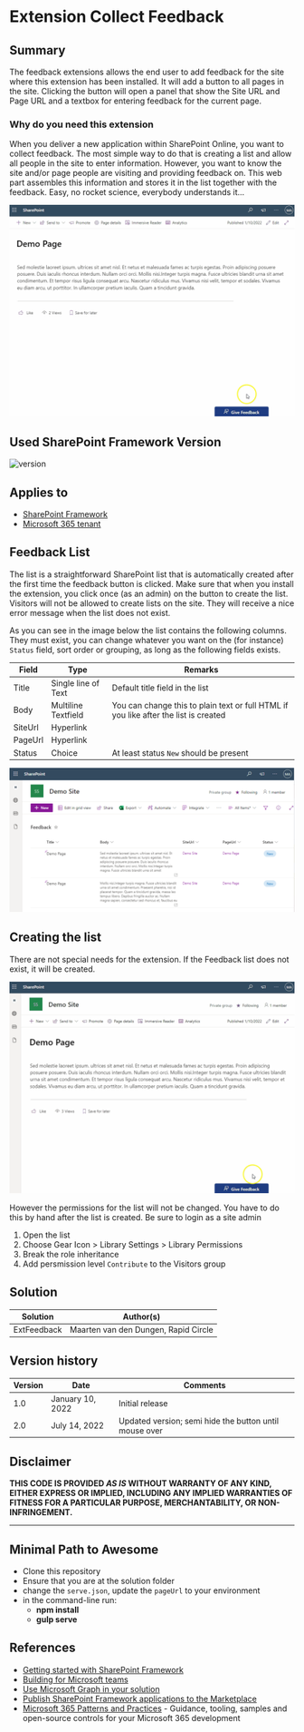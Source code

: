 # Extension Collect Feedback

## Summary

The feedback extensions allows the end user to add feedback for the site where this extension has been installed. It will add a button to all pages in the site. Clicking the button will open a panel that show the Site URL and Page URL and a textbox for entering feedback for the current page. 

### Why do you need this extension

When you deliver a new application within SharePoint Online, you want to collect feedback. The most simple way to do that is creating a list and allow all people in the site to enter information. However, you want to know the site and/or page people are visiting and providing feedback on. This web part assembles this information and stores it in the list together with the feedback. Easy, no rocket science, everybody understands it...

![Feedback](./images/FeedbackExtension.gif)

## Used SharePoint Framework Version

![version](https://img.shields.io/badge/version-1.13-green.svg)

## Applies to

- [SharePoint Framework](https://aka.ms/spfx)
- [Microsoft 365 tenant](https://docs.microsoft.com/en-us/sharepoint/dev/spfx/set-up-your-developer-tenant)

## Feedback List

The list is a straightforward SharePoint list that is automatically created after the first time the feedback button is clicked. Make sure that when you install the extension, you click once (as an admin) on the button to create the list. Visitors will not be allowed to create lists on the site. They will receive a nice error message when the list does not exist.

As you can see in the image below the list contains the following columns. They must exist, you can change whatever you want on the (for instance) `Status` field, sort order or grouping, as long as the following fields exists.

| Field | Type | Remarks |
| ----- | ---- | ------- |
| Title | Single line of Text | Default title field in the list |
| Body | Multiline Textfield | You can change this to plain text or full HTML if you like after the list is created
| SiteUrl | Hyperlink |
| PageUrl | Hyperlink |
| Status | Choice | At least status `New` should be present |

![List Example](./images/ListSample.png)

## Creating the list

There are not special needs for the extension. If the Feedback list does not exist, it will be created. 

![Create Feedback List](./images/FeedbackCreateList.gif)

However the permissions for the list will not be changed. You have to do this by hand after the list is created. Be sure to login as a site admin
1. Open the list
2. Choose Gear Icon > Library Settings > Library Permissions
3. Break the role inheritance
4. Add persmission level `Contribute` to the Visitors group

## Solution

| Solution | Author(s) |
| -------- | ---------
| ExtFeedback | Maarten van den Dungen, Rapid Circle |

## Version history

| Version | Date | Comments |
| ------- | ---- | -------- |
| 1.0 | January 10, 2022 | Initial release
| 2.0 | July 14, 2022 | Updated version; semi hide the button until mouse over

## Disclaimer

**THIS CODE IS PROVIDED *AS IS* WITHOUT WARRANTY OF ANY KIND, EITHER EXPRESS OR IMPLIED, INCLUDING ANY IMPLIED WARRANTIES OF FITNESS FOR A PARTICULAR PURPOSE, MERCHANTABILITY, OR NON-INFRINGEMENT.**

---

## Minimal Path to Awesome

- Clone this repository
- Ensure that you are at the solution folder
- change the `serve.json`, update the `pageUrl` to your environment 
- in the command-line run:
  - **npm install**
  - **gulp serve**

## References

- [Getting started with SharePoint Framework](https://docs.microsoft.com/en-us/sharepoint/dev/spfx/set-up-your-developer-tenant)
- [Building for Microsoft teams](https://docs.microsoft.com/en-us/sharepoint/dev/spfx/build-for-teams-overview)
- [Use Microsoft Graph in your solution](https://docs.microsoft.com/en-us/sharepoint/dev/spfx/web-parts/get-started/using-microsoft-graph-apis)
- [Publish SharePoint Framework applications to the Marketplace](https://docs.microsoft.com/en-us/sharepoint/dev/spfx/publish-to-marketplace-overview)
- [Microsoft 365 Patterns and Practices](https://aka.ms/m365pnp) - Guidance, tooling, samples and open-source controls for your Microsoft 365 development